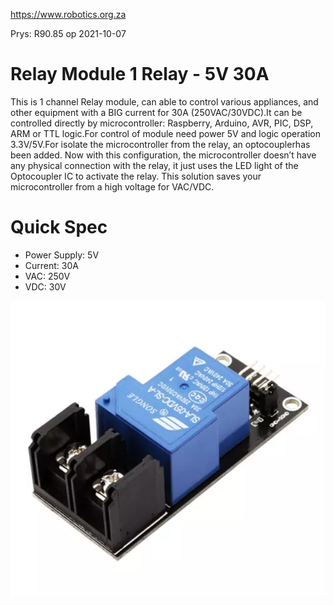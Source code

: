 https://www.robotics.org.za

Prys:  R90.85 op 2021-10-07

# Relay Module 1 Relay - 5V 30A

This is 1 channel Relay module, can able to control various  appliances, and other equipment with a BIG current for 30A  (250VAC/30VDC).It can be controlled directly by microcontroller:  Raspberry, Arduino, AVR, PIC, DSP, ARM or TTL logic.For control of  module need power 5V and logic operation 3.3V/5V.For isolate the  microcontroller from the relay, an optocouplerhas been added. Now with  this configuration, the microcontroller doesn’t have any physical  connection with the relay, it just uses the LED light of the Optocoupler IC to activate the relay. This solution saves your microcontroller from a high voltage for VAC/VDC.

# Quick Spec

- Power Supply: 5V
- Current: 30A
- VAC: 250V
- VDC: 30V



![Solenoid](Solenoid.PNG)